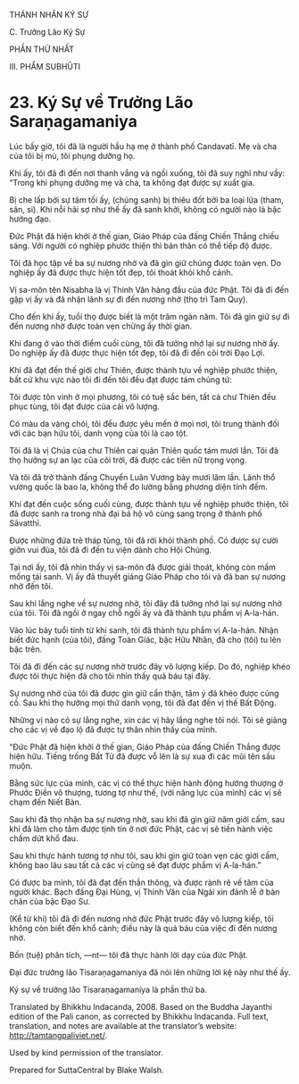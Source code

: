 THÁNH NHÂN KÝ SỰ

C. Trưởng Lão Ký Sự

PHẦN THỨ NHẤT

III. PHẨM SUBHŪTI

# 23\. Ký Sự về Trưởng Lão Saraṇagamaniya

Lúc bấy giờ, tôi đã là người hầu hạ mẹ ở thành phố Candavatī. Mẹ và cha của tôi bị mù, tôi phụng dưỡng họ.

Khi ấy, tôi đã đi đến nơi thanh vắng và ngồi xuống, tôi đã suy nghĩ như vầy: “Trong khi phụng dưỡng mẹ và cha, ta không đạt được sự xuất gia.

Bị che lấp bởi sự tăm tối ấy, (chúng sanh) bị thiêu đốt bởi ba loại lửa (tham, sân, si). Khi nỗi hãi sợ như thế ấy đã sanh khởi, không có người nào là bậc hướng đạo.

Đức Phật đã hiện khởi ở thế gian, Giáo Pháp của đấng Chiến Thắng chiếu sáng. Với người có nghiệp phước thiện thì bản thân có thể tiếp độ được.

Tôi đã học tập về ba sự nương nhờ và đã gìn giữ chúng được toàn vẹn. Do nghiệp ấy đã được thực hiện tốt đẹp, tôi thoát khỏi khổ cảnh.

Vị sa-môn tên Nisabha là vị Thinh Văn hàng đầu của đức Phật. Tôi đã đi đến gặp vị ấy và đã nhận lãnh sự đi đến nương nhờ (thọ trì Tam Quy).

Cho đến khi ấy, tuổi thọ được biết là một trăm ngàn năm. Tôi đã gìn giữ sự đi đến nương nhờ được toàn vẹn chừng ấy thời gian.

Khi đang ở vào thời điểm cuối cùng, tôi đã tưởng nhớ lại sự nương nhờ ấy. Do nghiệp ấy đã được thực hiện tốt đẹp, tôi đã đi đến cõi trời Đạo Lợi.

Khi đã đạt đến thế giới chư Thiên, được thành tựu về nghiệp phước thiện, bất cứ khu vực nào tôi đi đến tôi đều đạt được tám chủng tử:

Tôi được tôn vinh ở mọi phương, tôi có tuệ sắc bén, tất cả chư Thiên đều phục tùng, tôi đạt được của cải vô lượng.

Có màu da vàng chói, tôi đều được yêu mến ở mọi nơi, tôi trung thành đối với các bạn hữu tôi, danh vọng của tôi là cao tột.

Tôi đã là vị Chúa của chư Thiên cai quản Thiên quốc tám mươi lần. Tôi đã thọ hưởng sự an lạc của cõi trời, đã được các tiên nữ trọng vọng.

Và tôi đã trở thành đấng Chuyển Luân Vương bảy mươi lăm lần. Lãnh thổ vương quốc là bao la, không thể đo lường bằng phương diện tính đếm.

Khi đạt đến cuộc sống cuối cùng, được thành tựu về nghiệp phước thiện, tôi đã được sanh ra trong nhà đại bá hộ vô cùng sang trọng ở thành phố Sāvatthī.

Được những đứa trẻ tháp tùng, tôi đã rời khỏi thành phố. Có được sự cười giỡn vui đùa, tôi đã đi đến tu viện dành cho Hội Chúng.

Tại nơi ấy, tôi đã nhìn thấy vị sa-môn đã được giải thoát, không còn mầm mống tái sanh. Vị ấy đã thuyết giảng Giáo Pháp cho tôi và đã ban sự nương nhờ đến tôi.

Sau khi lắng nghe về sự nương nhờ, tôi đây đã tưởng nhớ lại sự nương nhờ của tôi. Tôi đã ngồi ở ngay chỗ ngồi ấy và đã thành tựu phẩm vị A-la-hán.

Vào lúc bảy tuổi tính từ khi sanh, tôi đã thành tựu phẩm vị A-la-hán. Nhận biết đức hạnh (của tôi), đấng Toàn Giác, bậc Hữu Nhãn, đã cho (tôi) tu lên bậc trên.

Tôi đã đi đến các sự nương nhờ trước đây vô lượng kiếp. Do đó, nghiệp khéo được tôi thực hiện đã cho tôi nhìn thấy quả báu tại đây.

Sự nương nhờ của tôi đã được gìn giữ cẩn thận, tâm ý đã khéo được củng cố. Sau khi thọ hưởng mọi thứ danh vọng, tôi đã đạt đến vị thế Bất Động.

Những vị nào có sự lắng nghe, xin các vị hãy lắng nghe tôi nói. Tôi sẽ giảng cho các vị về đạo lộ đã được tự thân nhìn thấy của mình.

“Đức Phật đã hiện khởi ở thế gian, Giáo Pháp của đấng Chiến Thắng được hiện hữu. Tiếng trống Bất Tử đã được vỗ lên là sự xua đi các mũi tên sầu muộn.

Bằng sức lực của mình, các vị có thể thực hiện hành động hướng thượng ở Phước Điền vô thượng, tương tợ như thế, (với năng lực của mình) các vị sẽ chạm đến Niết Bàn.

Sau khi đã thọ nhận ba sự nương nhờ, sau khi đã gìn giữ năm giới cấm, sau khi đã làm cho tâm được tịnh tín ở nơi đức Phật, các vị sẽ tiến hành việc chấm dứt khổ đau.

Sau khi thực hành tương tợ như tôi, sau khi gìn giữ toàn vẹn các giới cấm, không bao lâu sau tất cả các vị cũng sẽ đạt được phẩm vị A-la-hán.”

Có được ba minh, tôi đã đạt đến thần thông, và được rành rẽ về tâm của người khác. Bạch đấng Đại Hùng, vị Thinh Văn của Ngài xin đảnh lễ ở bàn chân của bậc Đạo Sư.

(Kể từ khi) tôi đã đi đến nương nhờ đức Phật trước đây vô lượng kiếp, tôi không còn biết đến khổ cảnh; điều này là quả báu của việc đi đến nương nhờ.

Bốn (tuệ) phân tích, ―nt― tôi đã thực hành lời dạy của đức Phật.

Đại đức trưởng lão Tisaraṇagamaniya đã nói lên những lời kệ này như thế ấy.

Ký sự về trưởng lão Tisaraṇagamaniya là phần thứ ba.

Translated by Bhikkhu Indacanda, 2008. Based on the Buddha Jayanthi edition of the Pali canon, as corrected by Bhikkhu Indacanda. Full text, translation, and notes are available at the translator’s website: http://tamtangpaliviet.net/.

Used by kind permission of the translator.

Prepared for SuttaCentral by Blake Walsh.